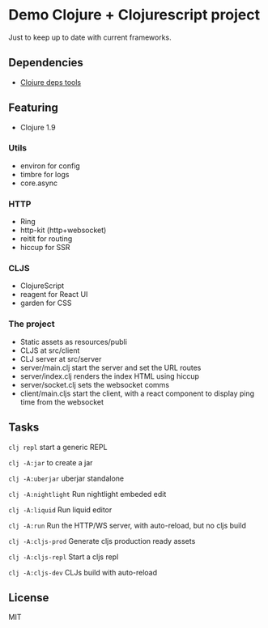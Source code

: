# Demo Clojure + Clojurescript project

Just to keep up to date with current frameworks.

## Dependencies

- [Clojure deps tools](https://clojure.org/guides/deps_and_cli)

## Featuring

- Clojure 1.9

### Utils

- environ for config
- timbre for logs
- core.async

### HTTP

- Ring
- http-kit (http+websocket)
- reitit for routing
- hiccup for SSR

### CLJS

- ClojureScript
- reagent for React UI
- garden for CSS

### The project

- Static assets as resources/publi
- CLJS at src/client
- CLJ server at src/server
- server/main.clj start the server and set the URL routes
- server/index.clj renders the index HTML using hiccup
- server/socket.clj sets the websocket comms
- client/main.cljs start the client, with a react component to display ping time from the websocket


## Tasks

`clj repl` start a generic REPL

`clj -A:jar` to create a jar

`clj -A:uberjar` uberjar standalone

`clj -A:nightlight` Run nightlight embeded edit

`clj -A:liquid` Run liquid editor

`clj -A:run` Run the HTTP/WS server, with auto-reload, but no cljs build

`clj -A:cljs-prod` Generate cljs production ready assets

`clj -A:cljs-repl` Start a cljs repl

`clj -A:cljs-dev` CLJs build with auto-reload

## License

MIT

